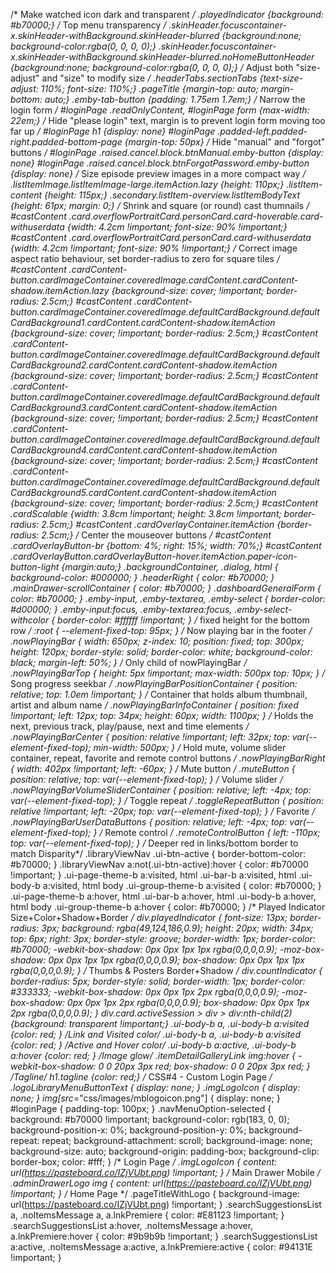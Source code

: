 /* Make watched icon dark and transparent */ .playedIndicator {background: #b70000;} /* Top menu transparency */ .skinHeader.focuscontainer-x.skinHeader-withBackground.skinHeader-blurred {background:none; background-color:rgba(0, 0, 0, 0);} .skinHeader.focuscontainer-x.skinHeader-withBackground.skinHeader-blurred.noHomeButtonHeader {background:none; background-color:rgba(0, 0, 0, 0);} /* Adjust both "size-adjust" and "size" to modify size */ .headerTabs.sectionTabs {text-size-adjust: 110%; font-size: 110%;} .pageTitle {margin-top: auto; margin-bottom: auto;} .emby-tab-button {padding: 1.75em 1.7em;} /* Narrow the login form */ #loginPage .readOnlyContent, #loginPage form {max-width: 22em;} /* Hide "please login" text, margin is to prevent login form moving too far up */ #loginPage h1 {display: none} #loginPage .padded-left.padded-right.padded-bottom-page {margin-top: 50px} /* Hide "manual" and "forgot" buttons */ #loginPage .raised.cancel.block.btnManual.emby-button {display: none} #loginPage .raised.cancel.block.btnForgotPassword.emby-button {display: none} /* Size episode preview images in a more compact way */ .listItemImage.listItemImage-large.itemAction.lazy {height: 110px;} .listItem-content {height: 115px;} .secondary.listItem-overview.listItemBodyText {height: 61px; margin: 0;} /* Shrink and square (or round) cast thumnails */ #castContent .card.overflowPortraitCard.personCard.card-hoverable.card-withuserdata {width: 4.2cm !important; font-size: 90% !important;} #castContent .card.overflowPortraitCard.personCard.card-withuserdata {width: 4.2cm !important; font-size: 90% !important;} /* Correct image aspect ratio behaviour, set border-radius to zero for square tiles */ #castContent .cardContent-button.cardImageContainer.coveredImage.cardContent.cardContent-shadow.itemAction.lazy {background-size: cover; !important; border-radius: 2.5cm;} #castContent .cardContent-button.cardImageContainer.coveredImage.defaultCardBackground.defaultCardBackground1.cardContent.cardContent-shadow.itemAction {background-size: cover; !important; border-radius: 2.5cm;} #castContent .cardContent-button.cardImageContainer.coveredImage.defaultCardBackground.defaultCardBackground2.cardContent.cardContent-shadow.itemAction {background-size: cover; !important; border-radius: 2.5cm;} #castContent .cardContent-button.cardImageContainer.coveredImage.defaultCardBackground.defaultCardBackground3.cardContent.cardContent-shadow.itemAction {background-size: cover; !important; border-radius: 2.5cm;} #castContent .cardContent-button.cardImageContainer.coveredImage.defaultCardBackground.defaultCardBackground4.cardContent.cardContent-shadow.itemAction {background-size: cover; !important; border-radius: 2.5cm;} #castContent .cardContent-button.cardImageContainer.coveredImage.defaultCardBackground.defaultCardBackground5.cardContent.cardContent-shadow.itemAction {background-size: cover; !important; border-radius: 2.5cm;} #castContent .cardScalable {width: 3.8cm !important; height: 3.8cm !important; border-radius: 2.5cm;} #castContent .cardOverlayContainer.itemAction {border-radius: 2.5cm;} /* Center the mouseover buttons */ #castContent .cardOverlayButton-br {bottom: 4%; right: 15%; width: 70%;} #castContent .cardOverlayButton.cardOverlayButton-hover.itemAction.paper-icon-button-light {margin:auto;} .backgroundContainer, .dialog, html { background-color: #000000; } .headerRight { color: #b70000; } .mainDrawer-scrollContainer { color: #b70000; } .dashboardGeneralForm { color: #b70000; } .emby-input, .emby-textarea, .emby-select { border-color: #d00000; } .emby-input:focus, .emby-textarea:focus, .emby-select-withcolor { border-color: #ffffff !important; } /* fixed height for the bottom row */ :root { --element-fixed-top: 95px; } /* Now playing bar in the footer */ .nowPlayingBar { width: 650px; z-index: 10; position: fixed; top: 300px; height: 120px; border-style: solid; border-color: white; background-color: black; margin-left: 50%; } /* Only child of nowPlayingBar */ .nowPlayingBarTop { height: 5px !important; max-width: 500px top: 10px; } /* Song progress seekbar */ .nowPlayingBarPositionContainer { position: relative; top: 1.0em !important; } /* Container that holds album thumbnail, artist and album name */ .nowPlayingBarInfoContainer { position: fixed !important; left: 12px; top: 34px; height: 60px; width: 1100px; } /* Holds the next, previous track, play/pause, next and time elements */ .nowPlayingBarCenter { position: relative !important; left: 32px; top: var(--element-fixed-top); min-width: 500px; } /* Hold mute, volume slider container, repeat, favorite and remote control buttons */ .nowPlayingBarRight { width: 402px !important; left: -60px; } /* Mute button */ .muteButton { position: relative; top: var(--element-fixed-top); } /* Volume slider */ .nowPlayingBarVolumeSliderContainer { position: relative; left: -4px; top: var(--element-fixed-top); } /* Toggle repeat */ .toggleRepeatButton { position: relative !important; left: -20px; top: var(--element-fixed-top); } /* Favorite */ .nowPlayingBarUserDataButtons { position: relative; left: -4px; top: var(--element-fixed-top); } /* Remote control */ .remoteControlButton { left: -110px; top: var(--element-fixed-top); } /* Deeper red in links/bottom border to match Disparity*/ .libraryViewNav .ui-btn-active { border-bottom-color: #b70000; } .libraryViewNav a:not(.ui-btn-active):hover { color: #b70000 !important; } .ui-page-theme-b a:visited, html .ui-bar-b a:visited, html .ui-body-b a:visited, html body .ui-group-theme-b a:visited { color: #b70000; } .ui-page-theme-b a:hover, html .ui-bar-b a:hover, html .ui-body-b a:hover, html body .ui-group-theme-b a:hover { color: #b70000; } /* Played Indicator Size+Color+Shadow+Border */ div.playedIndicator { font-size: 13px; border-radius: 3px; background: rgba(49,124,186,0.9); height: 20px; width: 34px; top: 6px; right: 3px; border-style: groove; border-width: 1px; border-color: #b70000; -webkit-box-shadow: 0px 0px 1px 1px rgba(0,0,0,0.9); -moz-box-shadow: 0px 0px 1px 1px rgba(0,0,0,0.9); box-shadow: 0px 0px 1px 1px rgba(0,0,0,0.9); } /* Thumbs & Posters Border+Shadow */ div.countIndicator { border-radius: 5px; border-style: solid; border-width: 1px; border-color: #333333; -webkit-box-shadow: 0px 0px 1px 2px rgba(0,0,0,0.9); -moz-box-shadow: 0px 0px 1px 2px rgba(0,0,0,0.9); box-shadow: 0px 0px 1px 2px rgba(0,0,0,0.9); } div.card.activeSession > div > div:nth-child(2) {background: transparent !important;} .ui-body-b a, .ui-body-b a:visited {color: red; } /*Link and Visited color*/ .ui-body-b a, .ui-body-b a:visited {color: red; } /*Active and Hover color*/ .ui-body-b a:active, .ui-body-b a:hover {color: red; } /*Image glow*/ .itemDetailGalleryLink img:hover { -webkit-box-shadow: 0 0 20px 3px red; box-shadow: 0 0 20px 3px red; } /*Tagline*/ h1.tagline {color: red;} /* CSS#4 - Custom Login Page */ .logoLibraryMenuButtonText { display: none; } .imgLogoIcon { display: none; } img[src*="css/images/mblogoicon.png"] { display: none; } #loginPage { padding-top: 100px; } .navMenuOption-selected { background: #b70000 !important; background-color: rgb(183, 0, 0); background-position-x: 0%; background-position-y: 0%; background-repeat: repeat; background-attachment: scroll; background-image: none; background-size: auto; background-origin: padding-box; background-clip: border-box; color: #fff; } /* Login Page */ .imgLogoIcon { content: url(https://pasteboard.co/IZjVUbt.png) !important; } /* Main Drawer Mobile */ .adminDrawerLogo img { content: url(https://pasteboard.co/IZjVUbt.png) !important; } /* Home Page */ .pageTitleWithLogo { background-image: url(https://pasteboard.co/IZjVUbt.png) !important; } .searchSuggestionsList a, .noItemsMessage a, a.lnkPremiere { color: #E81123 !important; } .searchSuggestionsList a:hover, .noItemsMessage a:hover, a.lnkPremiere:hover { color: #9b9b9b !important; } .searchSuggestionsList a:active, .noItemsMessage a:active, a.lnkPremiere:active { color: #94131E !important; }
